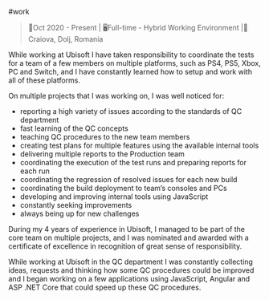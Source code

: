 #work

> 📅Oct 2020 - Present | 🖥️Full-time - Hybrid Working Environment |📍Craiova, Dolj, Romania 

While working at Ubisoft I have taken responsibility to coordinate the tests for a team of a few members on multiple platforms, such as PS4, PS5, Xbox, PC and Switch, and I have constantly learned how to setup and work with all of these platforms.  
  
On multiple projects that I was working on, I was well noticed for:  
- reporting a high variety of issues according to the standards of QC department
- fast learning of the QC concepts
- teaching QC procedures to the new team members
- creating test plans for multiple features using the available internal tools
- delivering multiple reports to the Production team
- coordinating the execution of the test runs and preparing reports for each run
- coordinating the regression of resolved issues for each new build
- coordinating the build deployment to team’s consoles and PCs
- developing and improving internal tools using JavaScript
- constantly seeking improvements
- always being up for new challenges  

During my 4 years of experience in Ubisoft, I managed to be part of the core team on multiple projects, and I was nominated and awarded with a certificate of excellence in recognition of great sense of responsibility.  
  
While working at Ubisoft in the QC department I was constantly collecting ideas, requests and thinking how some QC procedures could be improved and I began working on a few applications using JavaScript, Angular and ASP .NET Core that could speed up these QC procedures.